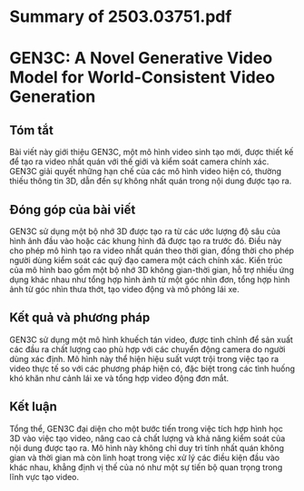 # Summary of 2503.03751.pdf

# GEN3C: A Novel Generative Video Model for World-Consistent Video Generation

## Tóm tắt
Bài viết này giới thiệu GEN3C, một mô hình video sinh tạo mới, được thiết kế để tạo ra video nhất quán với thế giới và kiểm soát camera chính xác. GEN3C giải quyết những hạn chế của các mô hình video hiện có, thường thiếu thông tin 3D, dẫn đến sự không nhất quán trong nội dung được tạo ra.

## Đóng góp của bài viết
GEN3C sử dụng một bộ nhớ 3D được tạo ra từ các ước lượng độ sâu của hình ảnh đầu vào hoặc các khung hình đã được tạo ra trước đó. Điều này cho phép mô hình tạo ra video nhất quán theo thời gian, đồng thời cho phép người dùng kiểm soát các quỹ đạo camera một cách chính xác. Kiến trúc của mô hình bao gồm một bộ nhớ 3D không gian-thời gian, hỗ trợ nhiều ứng dụng khác nhau như tổng hợp hình ảnh từ một góc nhìn đơn, tổng hợp hình ảnh từ góc nhìn thưa thớt, tạo video động và mô phỏng lái xe.

## Kết quả và phương pháp
GEN3C sử dụng một mô hình khuếch tán video, được tinh chỉnh để sản xuất các đầu ra chất lượng cao phù hợp với các chuyển động camera do người dùng xác định. Mô hình này thể hiện hiệu suất vượt trội trong việc tạo ra video thực tế so với các phương pháp hiện có, đặc biệt trong các tình huống khó khăn như cảnh lái xe và tổng hợp video động đơn mắt.

## Kết luận
Tổng thể, GEN3C đại diện cho một bước tiến trong việc tích hợp hình học 3D vào việc tạo video, nâng cao cả chất lượng và khả năng kiểm soát của nội dung được tạo ra. Mô hình này không chỉ duy trì tính nhất quán không gian và thời gian mà còn linh hoạt trong việc xử lý các điều kiện đầu vào khác nhau, khẳng định vị thế của nó như một sự tiến bộ quan trọng trong lĩnh vực tạo video.
